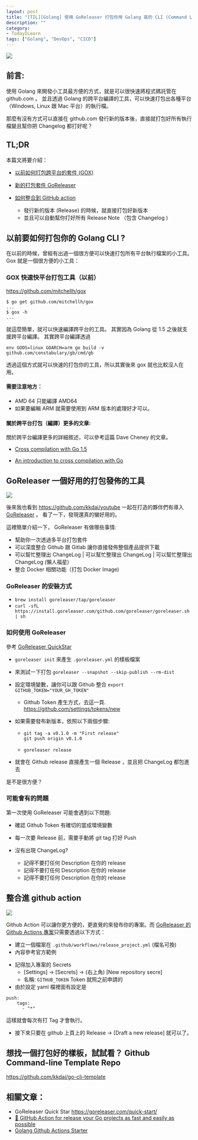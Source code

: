 ```yaml
---
layout: post
title: "[TIL][Golang] 使用 GoReleaser 打包你用 Golang 寫的 CLI (Command Line Tool)，並且搭配 Github Actions 準備 Changelogs "
description: ""
category: 
- TodayILearn
tags: ["Golang", "DevOps", "CICD"]
---
```




![](https://img.carlosbecker.dev/goreleaser-github.png)

## 前言:

使用 Golang 來開發小工具最方便的方式，就是可以很快速將程式碼託管在 github.com 。 並且透過 Golang 的跨平台編譯的工具，可以快速打包出各種平台（Windows, Linux 跟 Mac 平台）的執行檔。

那麼有沒有方式可以直接在 github.com 發行新的版本後，直接就打包好所有執行檔變且幫你把 Changelog 都打好呢？

## TL;DR 

本篇文將要介紹：

- <a href="#gox">以前如何打包跨平台的套件 (GOX)</a>

- <a href="#goreleasder">新的打包套件 GoReleaser</a> 
- <a href="#github_action">如何整合到 GitHub action</a>
  - 發行新的版本 (Release) 的時候，就直接打包好新版本
  - 並且可以自動幫你打好所有 Release Note （包含 Changelog )







## 以前要如何打包你的 Golang CLI ?

<a id="gox"></a>

在以前的時候，曾經有出過一個很方便可以快速打包所有平台執行檔案的小工具。 Gox 就是一個很方便的小工具：

### GOX 快速快平台打包工具（以前）

<https://github.com/mitchellh/gox>

```
$ go get github.com/mitchellh/gox
...
$ gox -h
...
```

就這麼簡單，就可以快速編譯跨平台的工具。 其實因為 Golang 從 1.5 之後就支援跨平台編譯。 其實跨平台編譯透過 

```
env GOOS=linux GOARCH=arm go build -v github.com/constabulary/gb/cmd/gb
```

透過這個方式就可以快速的打包你的工具，所以其實後來 gox 就也比較沒人在用。

#### 需要注意地方：

- AMD 64 只能編譯 AMD64
- 如果要編輯 ARM 就需要使用到 ARM 版本的處理好才可以。



#### 關於跨平台打包（編譯）更多的文章:

關於跨平台編譯更多的詳細敘述，可以參考這篇 Dave Cheney 的文章。

- [Cross compilation with Go 1.5](https://dave.cheney.net/2015/08/22/cross-compilation-with-go-1-5)

- [An introduction to cross compilation with Go](https://dave.cheney.net/2012/09/08/an-introduction-to-cross-compilation-with-go)





## GoReleaser 一個好用的打包發佈的工具

<a id="goreleaser"></a>

![](https://goreleaser.com/static/logo.png)

後來我也看到 https://github.com/kkdai/youtube 一起在打造的夥伴們有導入 [GoReleaser](https://goreleaser.com/) 。 看了一下，發現還真的蠻好用的。

這裡簡單介紹一下， GoReleaser 有做哪些事情:

- 幫助你一次透過多平台打包套件
- 可以深度整合 Github 跟 Gitlab 讓你直接發佈整個產品提供下載
- 可以幫忙整理出 ChangeLog | 可以幫忙整理出 ChangeLog | 可以幫忙整理出 ChangeLog (懶人福星)
- 整合 Docker 相關功能（打包 Docker Image) 

### GoReleaser 的安裝方式

- `brew install goreleaser/tap/goreleaser`
- `curl -sfL https://install.goreleaser.com/github.com/goreleaser/goreleaser.sh | sh`

### 如何使用 GoReleaser

參考  [GoReleaser QuickStar](https://goreleaser.com/quick-start/) 

- `goreleaser init` 來產生 `.goreleaser.yml` 的樣板檔案

- 來測試一下打包 `goreleaser --snapshot --skip-publish --rm-dist`

- 設定環境變數，讓你可以跟 Github 整合 `export GITHUB_TOKEN="YOUR_GH_TOKEN"`

  - Github Token 產生方式，去這一頁.  <https://github.com/settings/tokens/new>

- 如果需要發布新版本，依照以下兩個步驟:

  - ```
    git tag -a v0.1.0 -m "First release"
    git push origin v0.1.0
    ```

  - `goreleaser release`

- 就會在 Github release 直接產生一個 Release ，並且把 ChangeLog 都包進去

是不是很方便？



### 可能會有的問題

第一次使用 GoReleaser 可能會遇到以下問題:

- 確認 Github Token 有確切的當成環境變數

- 每一次要 Release 前，需要手動將 git tag 打好 Push 

- 沒有出現 ChangeLog?

  - 記得不要打任何 Description 在你的 release
  - 記得不要打任何 Description 在你的 release
  - 記得不要打任何 Description 在你的 release

  

## 整合進 github action

<a id="github_action"></a>

![](https://ezcook.de/gallery/thumbnails/github_actions.png)

Github Action 可以讓你更方便的，更直覺的來發布你的專案。而 [GoReleaser 的 Github Actions 專案](https://github.com/marketplace/actions/goreleaser-action)只需要透過以下方式：

- 建立一個檔案在 `.github/workflows/release_project.yml` (檔名可換)
- 內容參考官方範例 

<script src="https://gist.github.com/kkdai/5dd2dadcd2765d082a70d21fd4bc072d.js"></script>

- 記得加入專案的 Secrets
  - [Settings] -> [Secrets] -> (右上角) [New repository secre]
  - 名稱: `GITHUB_TOKEN` Token 就照之前申請的
- 由於設定 yaml 檔裡面有設定是 

```
push:
    tags:
      - "*" 
```

這樣就會每次有打 Tag 才會執行。

- 接下來只要在 github 上頁上的 Release -> [Draft a new release]  就可以了。

## 想找一個打包好的樣板，試試看？ Github Command-line Template Repo  

<https://github.com/kkdai/go-cli-template>




## 相關文章：

- GoReleaser Quick Star https://goreleaser.com/quick-start/
- [🚀 GitHub Action for release your Go projects as fast and easily as possible](https://dev.to/koddr/github-action-for-release-your-go-projects-as-fast-and-easily-as-possible-20a2)
- [Golang Github Actions Starter](https://github.com/actions/starter-workflows/blob/c59b62dee0eae1f9f368b7011cf05c2fc42cf084/ci/go.yml)


